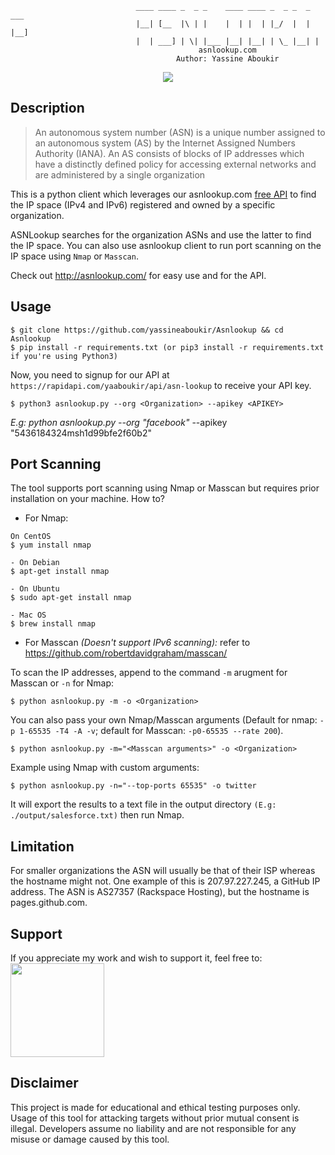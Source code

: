                                 ____ ____ _  _ _    ____ ____ _  _ _  _ ___
                                |__| [__  |\ | |    |  | |  | |_/  |  | |__]
                                |  | ___] | \| |___ |__| |__| | \_ |__| |
                                              asnlookup.com
                                         Author: Yassine Aboukir
 
 <p align="center"><a target="_blank" href="https://twitter.com/yassineaboukir"><img src="https://img.shields.io/twitter/follow/yassineaboukir.svg?logo=twitter"></a></p>
 
 ## Description
>An autonomous system number (ASN) is a unique number assigned to an autonomous system (AS) by the Internet Assigned Numbers Authority (IANA).
An AS consists of blocks of IP addresses which have a distinctly defined policy for accessing external networks and are administered by a single organization

This is a python client which leverages our asnlookup.com [free API](http://asnlookup.com/api) to find the IP space (IPv4 and IPv6) registered and owned by a specific organization. 

ASNLookup searches for the organization ASNs and use the latter to find the IP space. You can also use asnlookup client to run port scanning on the IP space using `Nmap` or `Masscan`.

Check out http://asnlookup.com/ for easy use and for the API.

## Usage
```
$ git clone https://github.com/yassineaboukir/Asnlookup && cd Asnlookup
$ pip install -r requirements.txt (or pip3 install -r requirements.txt if you're using Python3)
```

Now, you need to signup for our API at `https://rapidapi.com/yaaboukir/api/asn-lookup` to receive your API key.

```
$ python3 asnlookup.py --org <Organization> --apikey <APIKEY>
```

_E.g: python asnlookup.py --org "facebook"_ --apikey "5436184324msh1d99bfe2f60b2<REDACTED>"

## Port Scanning
The tool supports port scanning using Nmap or Masscan but requires prior installation on your machine. How to?

- For Nmap:

```
On CentOS
$ yum install nmap

- On Debian
$ apt-get install nmap

- On Ubuntu
$ sudo apt-get install nmap

- Mac OS
$ brew install nmap
```

- For Masscan *(Doesn't support IPv6 scanning):* refer to https://github.com/robertdavidgraham/masscan/

To scan the IP addresses, append to the command `-m` arugment for Masscan or `-n` for Nmap:

```
$ python asnlookup.py -m -o <Organization>
```

You can also pass your own Nmap/Masscan arguments (Default for nmap: `-p 1-65535 -T4 -A -v`; default for Masscan: `-p0-65535 --rate 200`).

```
$ python asnlookup.py -m="<Masscan arguments>" -o <Organization>
```

Example using Nmap with custom arguments:

```
$ python asnlookup.py -n="--top-ports 65535" -o twitter
```

It will export the results to a text file in the output directory `(E.g: ./output/salesforce.txt)` then run Nmap.

## Limitation
For smaller organizations the ASN will usually be that of their ISP whereas the hostname might not. One example of this is 207.97.227.245, a GitHub IP address. The ASN is AS27357 (Rackspace Hosting), but the hostname is pages.github.com.

## Support
If you appreciate my work and wish to support it, feel free to: <a href="http://buymeacoffee.com/yassineaboukir"><img src="https://cdn-images-1.medium.com/max/738/1*G95uyokAH4JC5Ppvx4LmoQ@2x.png" width="150"></a>

## Disclaimer
This project is made for educational and ethical testing purposes only. Usage of this tool for attacking targets without prior mutual consent is illegal. Developers assume no liability and are not responsible for any misuse or damage caused by this tool.
